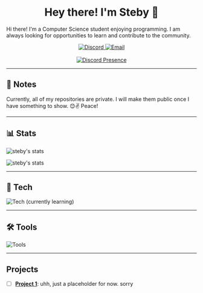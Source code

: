 <div align="center">
    <h1> Hey there! I'm Steby 👋</h1>
</div>

<p>Hi there! I'm a Computer Science student enjoying programming. I am always looking for opportunities to learn and contribute to the community.</p>
<div align="center">
    <a href="https://discord.com/users/688997978391969873">
        <img src="https://img.shields.io/badge/Discord-7289DA?style=for-the-badge&logo=discord&logoColor=white&style=flat_square" alt="Discord">
    </a>
    <a href="mailto:sanaeesan12@gmail.com">
        <img src="https://img.shields.io/badge/Email-Contact%20Me-4285F4?style=for-the-badge&logo=gmail&logoColor=white&style=flat_square" alt="Email">
    </a>
</div>
<br>

<div align="center">
    <a href="https://discord.com/users/688997978391969873">
        <img src="https://lanyard.cnrad.dev/api/688997978391969873?theme=light&showDisplayName=true&bg=c5edde&animate=true&hideActivity=whenNotUsed" alt="Discord Presence">
    </a>
</div>

---

## 📌 Notes

Currently, all of my repositories are private. I will make them public once I have something to show. 😊✌️ Peace! 

---
## 📊 Stats
![steby's stats](https://github-readme-stats.vercel.app/api?username=steby-san&show_icons=true&theme=radical)

![steby's stats](https://github-readme-stats.vercel.app/api/top-langs/?username=steby-san&theme=tokyonight&layout=compact)

---
## 🚀 Tech

![Tech (currently learning)](https://skillicons.dev/icons?i=c,cpp,cs,python,java,javascript,html,css,react,vite,next,typescript,tailwind&c=4&bg=1&size=100)

---

## 🛠️ Tools

![Tools](https://skillicons.dev/icons?i=vscode,git,github,nodejs,anaconda,redis,postgres&c=4&bg=1&size=100)

---
## Projects

- [ ] **[Project 1](Air)**: uhh, just a placeholder for now. sorry
